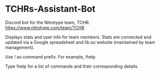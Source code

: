 # TCHRs-Assistant-Bot
Discord bot for the Nitrotype team, TCHR. 
https://www.nitrotype.com/team/TCHR

Displays stats and user info for team members. Stats are connected and updated via a Google spreadsheet and lib.so website (maintained by team management).

Use ! as command prefix. For example, !help

Type !help for a list of commands and their corresponding details. 
